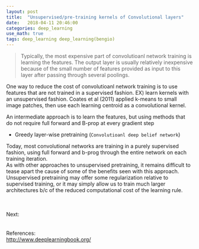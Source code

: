 ```yaml
---
layout: post
title:  "Unsupervised/pre-training kernels of Convolutional layers"
date:   2018-04-11 20:46:00
categories: deep_learning
use_math: true
tags: deep_learning deep_learning(bengio)
---
```


>Typically, the most expensive part of convolutioanl network training is learning the features. The output layer is usually relatively inexpensive because of the small number of features provided as input to this layer after passing through several poolings.
  
One way to reduce the cost of convolutioanl network training is to use features that are not trained in a supervised fashion.
EX) learn kernels with an unsupervised fashion. Coates et al (2011) applied k-means to small image patches, then use each learning centroid as a convolutional kernel.
  
An intermediate approach is to learn the features, but using methods that do not require full forward and B-prop at every gradient step
- Greedy layer-wise pretraining (`Convolutioanl deep belief network`)
  
Today, most convolutional networks are training in a purely supervised fashion, using full forward and b-prog through the entire network on each training iteration.  
As with other approaches to unsupervised pretraining, it remains difficult to tease apart the cause of some of the benefits seen with this approach. Unsupervised pretraining may offer some regularization relative to supervised training, or it may simply allow us to train much larger architectures b/c of the reduced computational cost of the learning rule.
  
<br/><br/>
Next:  
<br/><br/>
References:  
<a href="http://www.deeplearningbook.org/" target="_blank">http://www.deeplearningbook.org/</a>
